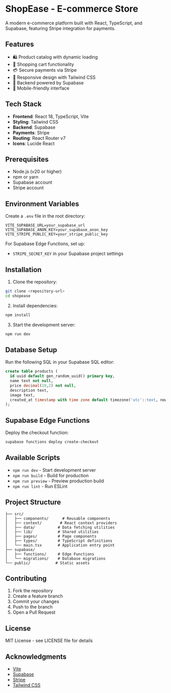 # ShopEase - E-commerce Store

A modern e-commerce platform built with React, TypeScript, and Supabase, featuring Stripe integration for payments.

## Features

- 🛍️ Product catalog with dynamic loading
- 🛒 Shopping cart functionality
- 💳 Secure payments via Stripe
- 🎨 Responsive design with Tailwind CSS
- 🔐 Backend powered by Supabase
- 📱 Mobile-friendly interface

## Tech Stack

- **Frontend**: React 18, TypeScript, Vite
- **Styling**: Tailwind CSS
- **Backend**: Supabase
- **Payments**: Stripe
- **Routing**: React Router v7
- **Icons**: Lucide React

## Prerequisites

- Node.js (v20 or higher)
- npm or yarn
- Supabase account
- Stripe account

## Environment Variables

Create a `.env` file in the root directory:

```env
VITE_SUPABASE_URL=your_supabase_url
VITE_SUPABASE_ANON_KEY=your_supabase_anon_key
VITE_STRIPE_PUBLIC_KEY=your_stripe_public_key
```

For Supabase Edge Functions, set up:
- `STRIPE_SECRET_KEY` in your Supabase project settings

## Installation

1. Clone the repository:
```bash
git clone <repository-url>
cd shopease
```

2. Install dependencies:
```bash
npm install
```

3. Start the development server:
```bash
npm run dev
```

## Database Setup

Run the following SQL in your Supabase SQL editor:

```sql
create table products (
  id uuid default gen_random_uuid() primary key,
  name text not null,
  price decimal(10,2) not null,
  description text,
  image text,
  created_at timestamp with time zone default timezone('utc'::text, now()) not null
);
```

## Supabase Edge Functions

Deploy the checkout function:

```bash
supabase functions deploy create-checkout
```

## Available Scripts

- `npm run dev` - Start development server
- `npm run build` - Build for production
- `npm run preview` - Preview production build
- `npm run lint` - Run ESLint

## Project Structure

```
├── src/
│   ├── components/      # Reusable components
│   ├── context/        # React context providers
│   ├── data/          # Data fetching utilities
│   ├── lib/           # Shared utilities
│   ├── pages/         # Page components
│   ├── types/         # TypeScript definitions
│   └── main.tsx       # Application entry point
├── supabase/
│   ├── functions/     # Edge Functions
│   └── migrations/    # Database migrations
└── public/           # Static assets
```

## Contributing

1. Fork the repository
2. Create a feature branch
3. Commit your changes
4. Push to the branch
5. Open a Pull Request

## License

MIT License - see LICENSE file for details

## Acknowledgments

- [Vite](https://vitejs.dev/)
- [Supabase](https://supabase.com/)
- [Stripe](https://stripe.com/)
- [Tailwind CSS](https://tailwindcss.com/)
